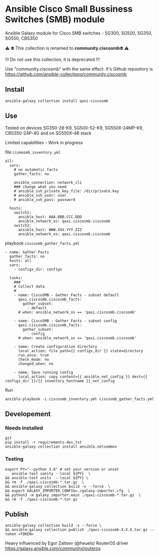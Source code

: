 # Ansible Cisco Small Bussiness Switches (SMB) module

Ansible Galaxy module for Cisco SMB switches - SG300, SG500, SG350, SG550, CBS350

:warning: :no_entry: This collection is renamed to **community.ciscosmb**:no_entry: :warning:

!!! Do not use this collection, it is deprecated !!!

Use "community.ciscosmb" with the same effect. It's Github repository is https://github.com/ansible-collections/community.ciscosmb

## Install

```
ansible-galaxy collection install qaxi.ciscosmb
```

## Use
Tested on devices SG350-28-K9, SG500-52-K9, SG550X-24MP-K9, CBS350-24P-4G and on SG550X-48 stack

Limited capabilities - Work in progress

file `cismosmb_inventory.yml`
```
all:
  vars:
    # no automatic facts
    gather_facts: no  
    
    ansible_connection: network_cli
    ### change what you need
    # ansible_ssh_private_key_file: /dir/private.key
    # ansible_ssh_user: user
    # ansible_ssh_pass: password

  hosts:
    switch1:
      ansible_host: AAA.BBB.CCC.DDD
      ansible_network_os: qaxi.ciscosmb.ciscosmb
    switch2:
      ansible_host: WWW.XXX.YYY.ZZZ
      ansible_network_os: qaxi.ciscosmb.ciscosmb

```

playbook `ciscosmb_gather_facts.yml`
```
- name: Gather Facts
  gather_facts: no
  hosts: all
  vars:
    - configs_dir: configs

  tasks:
    ###
    # Collect data
    #
    - name: CiscoSMB - Gather Facts - subset default
      qaxi.ciscosmb.ciscosmb_facts:
        gather_subset:
          - default
      # when: ansible_network_os == 'qaxi.ciscosmb.ciscosmb'

    - name: CiscoSMB - Gather Facts - subset config
      qaxi.ciscosmb.ciscosmb_facts:
        gather_subset:
          - config
      # when: ansible_network_os == 'qaxi.ciscosmb.ciscosmb'

    - name: Create configuration directory
      local_action: file path={{ configs_dir }} state=directory
      run_once: true
      check_mode: no
      changed_when: no

    - name: Save running config
      local_action: copy content={{ ansible_net_config }} dest={{ configs_dir }}/{{ inventory_hostname }}_net_config
```

Run
```
ansible-playbook -i ciscosmb_inventory.yml ciscosmb_gather_facts.yml
```

## Developement

### Needs installed
```
git
pip install -r requirements-dev.txt
ansible-galaxy collection install ansible.netcommon
```

### Testing

```
export PY="--python 3.8" # set your version or unset
   ansible-test sanity --local ${PY}  \
&& ansible-test units  --local ${PY} \
&& rm -f ./qaxi-ciscosmb-*.tar.gz  \
&& ansible-galaxy collection build -v --force  \
&& export GALAXY_IMPORTER_CONFIG=./galaxy-importer.cfg  \
&& python3 -m galaxy_importer.main ./qaxi-ciscosmb-*.tar.gz  \
&& rm -f ./qaxi-ciscosmb-*.tar.gz
```

## Publish
```
ansible-galaxy collection build -v --force \
&& ansible-galaxy collection publish ./qaxi-ciscosmb-X.X.X.tar.gz --token <TOKEN> 

```

Heavy influenced by Egor Zaitsev (@heuels) RouterOS driver https://galaxy.ansible.com/community/routeros
